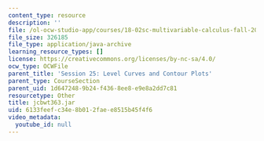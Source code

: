 ```yaml
---
content_type: resource
description: ''
file: /ol-ocw-studio-app/courses/18-02sc-multivariable-calculus-fall-2010/6133feefc34e8b012faee8515b45f4f6_jcbwt363.jar
file_size: 326185
file_type: application/java-archive
learning_resource_types: []
license: https://creativecommons.org/licenses/by-nc-sa/4.0/
ocw_type: OCWFile
parent_title: 'Session 25: Level Curves and Contour Plots'
parent_type: CourseSection
parent_uid: 1d647248-9b24-f436-8ee8-e9e8a2dd7c81
resourcetype: Other
title: jcbwt363.jar
uid: 6133feef-c34e-8b01-2fae-e8515b45f4f6
video_metadata:
  youtube_id: null
---
```

